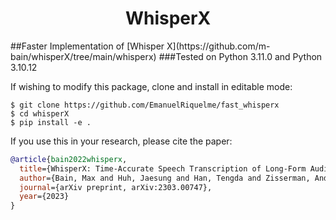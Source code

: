 <h1 align="center">WhisperX</h1>
##Faster Implementation of [Whisper X](https://github.com/m-bain/whisperX/tree/main/whisperx)
###Tested on Python 3.11.0 and Python 3.10.12 

If wishing to modify this package, clone and install in editable mode:
```
$ git clone https://github.com/EmanuelRiquelme/fast_whisperx
$ cd whisperX
$ pip install -e .
```


If you use this in your research, please cite the paper:

```bibtex
@article{bain2022whisperx,
  title={WhisperX: Time-Accurate Speech Transcription of Long-Form Audio},
  author={Bain, Max and Huh, Jaesung and Han, Tengda and Zisserman, Andrew},
  journal={arXiv preprint, arXiv:2303.00747},
  year={2023}
}
```

